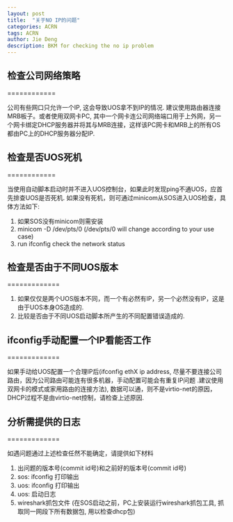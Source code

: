 ```yaml
---
layout: post
title:  "关于NO IP的问题"
categories: ACRN
tags: ACRN
author: Jie Deng
description: BKM for checking the no ip problem
---
```


## 检查公司网络策略
============

公司有些网口只允许一个IP, 这会导致UOS拿不到IP的情况. 建议使用路由器连接MRB板子。或者使用双网卡PC, 其中一个网卡连公司网络端口用于上外网，另一个网卡绑定DHCP服务器并将其与MRB连接，这样该PC网卡和MRB上的所有OS都由PC上的DHCP服务器分配IP.

## 检查是否UOS死机
============

当使用自动脚本启动时并不进入UOS控制台，如果此时发现ping不通UOS，应首先排查UOS是否死机. 如果没有死机，则可通过minicom从SOS进入UOS检查，具体方法如下:

1. 如果SOS没有minicom则需安装
2. minicom -D /dev/pts/0 (/dev/pts/0 will change according to your use case)
3. run ifconfig check the network status

## 检查是否由于不同UOS版本
=============

1. 如果仅仅是两个UOS版本不同，而一个有必然有IP，另一个必然没有IP，这是由于UOS本身OS造成的.
2. 比较是否由于不同UOS启动脚本所产生的不同配置错误造成的.

## ifconfig手动配置一个IP看能否工作
=============

如果手动给UOS配置一个合理IP后(ifconfig ethX ip address, 尽量不要连接公司路由，因为公司路由可能连有很多机器，手动配置可能会有重复IP问题 .建议使用双网卡的模式或家用路由的连接方法), 数据可以通，则不是virtio-net的原因，DHCP过程不是由virtio-net控制，请检查上述原因.


## 分析需提供的日志
=============

如遇问题通过上述检查任然不能确定，请提供如下材料
1. 出问题的版本号(commit id号)和之前好的版本号(commit id号)
2. sos: ifconfig 打印输出
3. uos: ifconfig 打印输出
4. uos: 启动日志
5. wireshark抓包文件 (在SOS启动之前，PC上安装运行wireshark抓包工具, 抓取同一网段下所有数据包, 用以检查dhcp包)

